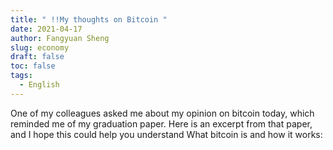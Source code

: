 ```yaml
---
title: " !!My thoughts on Bitcoin "
date: 2021-04-17
author: Fangyuan Sheng
slug: economy
draft: false
toc: false
tags:
  - English
---
```

One of my colleagues asked me about my opinion on bitcoin today, which reminded me of my graduation paper. Here is an excerpt from that paper, and I hope this could help you understand What bitcoin is and how it works:

